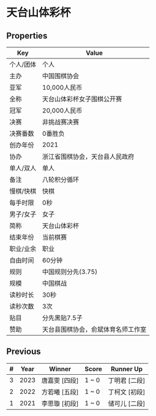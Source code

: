 # 天台山体彩杯

## Properties

| Key | Value |
| --- | ----- |
| 个人/团体 | 个人 |
| 主办 | 中国围棋协会 |
| 亚军 | 10,000人民币 |
| 全称 | 天台山体彩杯女子围棋公开赛 |
| 冠军 | 20,000人民币 |
| 决赛 | 非挑战赛决赛 |
| 决赛番数 | 0番胜负 |
| 创办年份 | 2021 |
| 协办 | 浙江省围棋协会，天台县人民政府 |
| 单人/双人 | 单人 |
| 备注 | 八轮积分循环 |
| 慢棋/快棋 | 快棋 |
| 每手时限 | 0秒 |
| 男子/女子 | 女子 |
| 简称 | 天台山体彩杯 |
| 结束年份 | 当前棋赛 |
| 职业/业余 | 职业 |
| 自由时间 | 60分钟 |
| 规则 | 中国规则分先(3.75) |
| 规模 | 中国棋战 |
| 读秒时长 | 30秒 |
| 读秒次数 | 3次 |
| 贴目 | 分先黑贴7.5子 |
| 赞助 | 天台县围棋协会，俞斌体育名师工作室 |

## Previous

| # | Year | Winner | Score | Runner Up |
| --- | --- | --- | --- | --- |
| 3 | 2023 | 唐嘉雯 [四段] | 1 ~ 0 | 丁明君 [二段] |
| 2 | 2022 | 方若曦 [五段] | 1 ~ 0 | 丁柯文 [初段] |
| 1 | 2021 | 李思璇 [初段] | 1 ~ 0 | 储可儿 [二段] |


